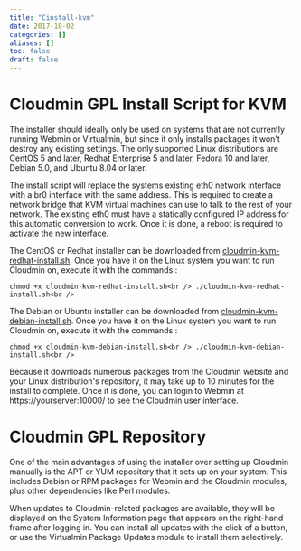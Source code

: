 ```yaml
---
title: "Cinstall-kvm"
date: 2017-10-02
categories: []
aliases: []
toc: false
draft: false
---
```

# Cloudmin GPL Install Script for KVM

The installer should ideally only be used on systems that are not currently running Webmin or Virtualmin, but since it only installs packages it won't destroy any existing settings. The only supported Linux distributions are CentOS 5 and later, Redhat Enterprise 5 and later, Fedora 10 and later, Debian 5.0, and Ubuntu 8.04 or later.

The install script will replace the systems existing eth0 network interface with a br0 interface with the same address. This is required to create a network bridge that KVM virtual machines can use to talk to the rest of your network. The existing eth0 must have a statically configured IP address for this automatic conversion to work. Once it is done, a reboot is required to activate the new interface.

The CentOS or Redhat installer can be downloaded from [cloudmin-kvm-redhat-install.sh][1]. Once you have it on the Linux system you want to run Cloudmin on, execute it with the commands :

` chmod +x cloudmin-kvm-redhat-install.sh<br />
 ./cloudmin-kvm-redhat-install.sh<br />
`

The Debian or Ubuntu installer can be downloaded from [cloudmin-kvm-debian-install.sh][2]. Once you have it on the Linux system you want to run Cloudmin on, execute it with the commands :

` chmod +x cloudmin-kvm-debian-install.sh<br />
 ./cloudmin-kvm-debian-install.sh<br />
`

Because it downloads numerous packages from the Cloudmin website and your Linux distribution's repository, it may take up to 10 minutes for the install to complete. Once it is done, you can login to Webmin at https://yourserver:10000/ to see the Cloudmin user interface.

# Cloudmin GPL Repository

One of the main advantages of using the installer over setting up Cloudmin manually is the APT or YUM repository that it sets up on your system. This includes Debian or RPM packages for Webmin and the Cloudmin modules, plus other dependencies like Perl modules.

When updates to Cloudmin-related packages are available, they will be displayed on the System Information page that appears on the right-hand frame after logging in. You can install all updates with the click of a button, or use the Virtualmin Package Updates module to install them selectively.

  [1]: http://cloudmin.virtualmin.com/gpl/scripts/cloudmin-kvm-redhat-install.sh
  [2]: http://cloudmin.virtualmin.com/gpl/scripts/cloudmin-kvm-debian-install.sh
